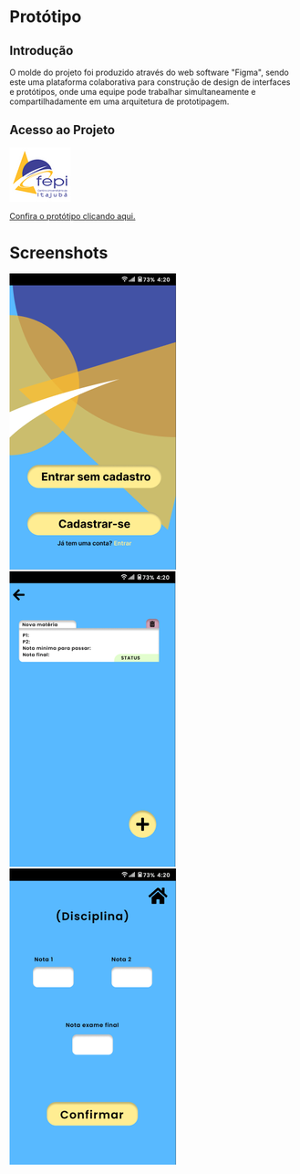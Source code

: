 # Protótipo

## Introdução

O molde do projeto foi produzido através do web software "Figma",
sendo este uma plataforma colaborativa para construção de design de interfaces e protótipos, onde uma equipe pode trabalhar simultaneamente
e compartilhadamente em uma arquitetura de prototipagem.

## Acesso ao Projeto

![Screenshot](assets/fepilogoph.png)

[Confira o protótipo clicando aqui.](https://www.figma.com/proto/7FlCRGlrXPJ8iF4eoBvFVC/Interface?node-id=10-213&mode=design&t=SQmobYMtsOu4veR4-1)

# Screenshots

![Screenshot](img/prototype/proto1.PNG)
![Screenshot](img/prototype/proto3.PNG)
![Screenshot](img/prototype/proto4.PNG)